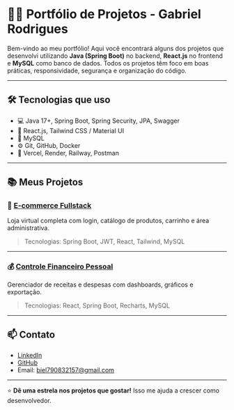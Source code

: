 # 👨‍💻 Portfólio de Projetos - Gabriel Rodrigues

Bem-vindo ao meu portfólio! Aqui você encontrará alguns dos projetos que desenvolvi utilizando **Java (Spring Boot)** no backend, **React.js** no frontend e **MySQL** como banco de dados. Todos os projetos têm foco em boas práticas, responsividade, segurança e organização do código.

---

## 🛠️ Tecnologias que uso

- 💻 Java 17+, Spring Boot, Spring Security, JPA, Swagger
- 🧠 React.js, Tailwind CSS / Material UI
- 🐬 MySQL
- ⚙️ Git, GitHub, Docker
- 🚀 Vercel, Render, Railway, Postman

---

## 📚 Meus Projetos

### 🛒 [E-commerce Fullstack](https://github.com/seuusuario/ecommerce-spring-react)
Loja virtual completa com login, catálogo de produtos, carrinho e área administrativa.

> Tecnologias: Spring Boot, JWT, React, Tailwind, MySQL

---

### 💰 [Controle Financeiro Pessoal](https://github.com/seuusuario/controle-financeiro)
Gerenciador de receitas e despesas com dashboards, gráficos e exportação.

> Tecnologias: React, Spring Boot, Recharts, MySQL

---

## 📫 Contato

- [LinkedIn](https://www.linkedin.com/in/gabriel-rodrigues-7b6912368)
- [GitHub](https://github.com/seuusuario)
- Email: biel790832157@gmail.com

---

⭐ **Dê uma estrela nos projetos que gostar!** Isso me ajuda a crescer como desenvolvedor.
